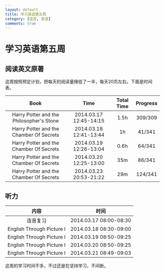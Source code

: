 ```yaml
---
layout: default
title: 学习英语第五周
category: [语言, 英语] 
comments: true
---
```



# 学习英语第五周

## 阅读英文原著
这周按照预定计划，把每天的阅读量降低了一半，每天20页左右。下面是时间表。

| Book |	Time | Total Time | Progress |  
|:----:|  :----:|  :----:|  :----:|  
|Harry Potter and the Philosopher's Stone| 2014.03.17 12:45-14:15 | 1.5h |309/309 | 
|Harry Potter and the Chamber Of Secrets| 2014.03.18 12:41-13:44 | 1h |41/341 |
|Harry Potter and the Chamber Of Secrets| 2014.03.19 12:26-13:04 | 0.6h |64/341 |  
|Harry Potter and the Chamber Of Secrets| 2014.03.20 12:25-13:00 | 35m |86/341 |  
|Harry Potter and the Chamber Of Secrets| 2014.03.23 20:53-21:22 | 29m |124/341 |  



## 听力

| 内容 | 时间 |
|:--:|:--:|
|连音复习 |2014.03.17 08:00-08:30 |
|English Through Picture I| 2014.03.18 08:30-09:00 |
|English Through Picture I| 2014.03.19 08:50-09:25 |
|English Through Picture I| 2014.03.20 08:50-09:25 |
|English Through Picture I| 2014.03.21 08:49-09:03 |

这周的学习时间不多，不过还是在坚持学习，不间断。
